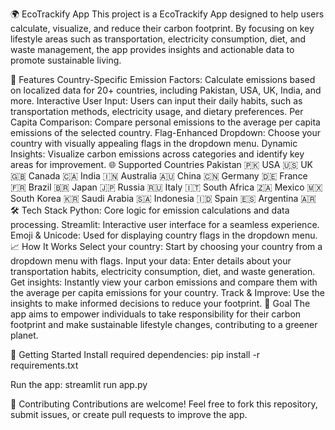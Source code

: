 🌍 EcoTrackify App
This project is a EcoTrackify App designed to help users calculate, visualize, and reduce their carbon footprint. By focusing on key lifestyle areas such as transportation, electricity consumption, diet, and waste management, the app provides insights and actionable data to promote sustainable living.

🚀 Features
Country-Specific Emission Factors: Calculate emissions based on localized data for 20+ countries, including Pakistan, USA, UK, India, and more.
Interactive User Input: Users can input their daily habits, such as transportation methods, electricity usage, and dietary preferences.
Per Capita Comparison: Compare personal emissions to the average per capita emissions of the selected country.
Flag-Enhanced Dropdown: Choose your country with visually appealing flags in the dropdown menu.
Dynamic Insights: Visualize carbon emissions across categories and identify key areas for improvement.
🌐 Supported Countries
Pakistan 🇵🇰
USA 🇺🇸
UK 🇬🇧
Canada 🇨🇦
India 🇮🇳
Australia 🇦🇺
China 🇨🇳
Germany 🇩🇪
France 🇫🇷
Brazil 🇧🇷
Japan 🇯🇵
Russia 🇷🇺
Italy 🇮🇹
South Africa 🇿🇦
Mexico 🇲🇽
South Korea 🇰🇷
Saudi Arabia 🇸🇦
Indonesia 🇮🇩
Spain 🇪🇸
Argentina 🇦🇷
🛠️ Tech Stack
Python: Core logic for emission calculations and data processing.
Streamlit: Interactive user interface for a seamless experience.
Emoji & Unicode: Used for displaying country flags in the dropdown menu.
📈 How It Works
Select your country: Start by choosing your country from a dropdown menu with flags.
Input your data: Enter details about your transportation habits, electricity consumption, diet, and waste generation.
Get insights: Instantly view your carbon emissions and compare them with the average per capita emissions for your country.
Track & Improve: Use the insights to make informed decisions to reduce your footprint.
🌱 Goal
The app aims to empower individuals to take responsibility for their carbon footprint and make sustainable lifestyle changes, contributing to a greener planet.

🔗 Getting Started
Install required dependencies:
pip install -r requirements.txt

Run the app:
streamlit run app.py

🤝 Contributing
Contributions are welcome! Feel free to fork this repository, submit issues, or create pull requests to improve the app.

